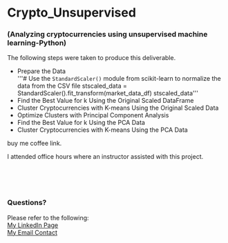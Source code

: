 # Crypto_Unsupervised
### (Analyzing cryptocurrencies using unsupervised machine learning-Python)

The following steps were taken to produce this deliverable.

- Prepare the Data    
'''# Use the `StandardScaler()` module from scikit-learn to normalize the data from the CSV file
stscaled_data = StandardScaler().fit_transform(market_data_df)
stscaled_data'''    
- Find the Best Value for k Using the Original Scaled DataFrame
- Cluster Cryptocurrencies with K-means Using the Original Scaled Data
- Optimize Clusters with Principal Component Analysis
- Find the Best Value for k Using the PCA Data
- Cluster Cryptocurrencies with K-means Using the PCA Data





buy me coffee link.


I attended office hours where an instructor assisted with this project.


<br>
<br>  
<br>  

### Questions?
Please refer to the following:  
[My LinkedIn Page](https://www.linkedin.com/in/savannah-porter-7a2627267/)  
[My Email Contact](savannahnporter@gmail.com) 
